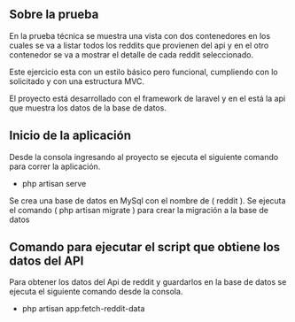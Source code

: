 
## Sobre la prueba

 En la prueba técnica se muestra una vista con dos contenedores en los cuales se va a listar todos los reddits que 
 provienen del api y en el otro contenedor se va a mostrar el detalle de cada reddit seleccionado.

 Este ejercicio esta con un estilo básico pero funcional, cumpliendo con lo solicitado y con una estructura MVC.

 El proyecto está desarrollado con el framework de laravel y en el está la api que muestra los datos de la base de datos.

 ## Inicio de la aplicación

 Desde la consola ingresando al proyecto se ejecuta el siguiente comando para correr la aplicación.

 - php artisan serve

 Se crea una base de datos en MySql con el nombre de ( reddit ).
 Se ejecuta el comando ( php artisan migrate ) para crear la migración a la base de datos

## Comando para ejecutar el script que obtiene los datos del API

Para obtener los datos del Api de reddit y guardarlos en la base de datos se ejecuta el siguiente comando desde la consola.

- php artisan app:fetch-reddit-data
